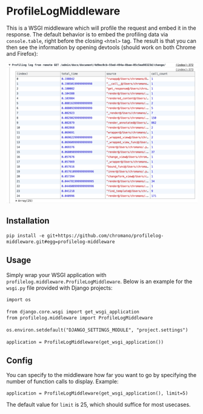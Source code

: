 # ProfileLogMiddleware

This is a WSGI middleware which will profile the request and embed it in the response. The default behavior is to embed the profiling data via `console.table`, right before the closing `<html>` tag. The result is that you can then see the information by opening devtools (should work on both Chrome and Firefox):

![](https://github.com/chromano/profilelog-middleware/blob/master/sample.png "Chrome devtools")

## Installation

    pip install -e git+https://github.com/chromano/profilelog-middleware.git#egg=profilelog-middleware
    
## Usage

Simply wrap your WSGI application with `profilelog.middleware.ProfileLogMiddleware`. Below is an example for the `wsgi.py` file provided with Django projects:

    import os

    from django.core.wsgi import get_wsgi_application
    from profilelog.middleware import ProfileLogMiddleware

    os.environ.setdefault("DJANGO_SETTINGS_MODULE", "project.settings")

    application = ProfileLogMiddleware(get_wsgi_application())

## Config

You can specify to the middleware how far you want to go by specifying the number of function calls to display. Example:

    application = ProfileLogMiddleware(get_wsgi_application(), limit=5)

The default value for `limit` is 25, which should suffice for most usecases.

